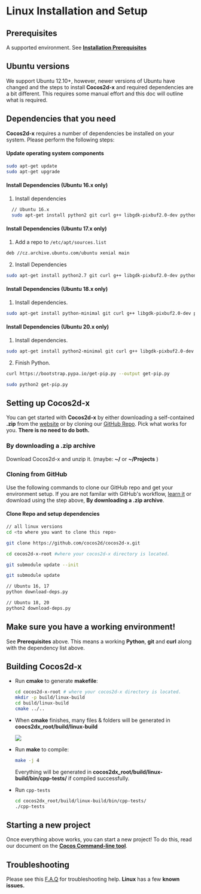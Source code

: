 # Linux Installation and Setup

## Prerequisites
A supported environment. See **[Installation Prerequisites](prerequisites.md)**

## Ubuntu versions
We support Ubuntu 12.10+, however, newer versions of Ubuntu have changed and the steps to install **Cocos2d-x** and required dependencies are a bit different. This requires some manual effort and this doc will outline what is required.

## Dependencies that you need
**Cocos2d-x** requires a number of dependencies be installed on your system. Please perform the following steps:

#### Update operating system components

  ```sh
  sudo apt-get update
  sudo apt-get upgrade
  ```

#### Install Dependencies __(Ubuntu 16.x only)__

1. Install dependencies
```sh
  // Ubuntu 16.x
  sudo apt-get install python2 git curl g++ libgdk-pixbuf2.0-dev python-pip cmake libx11-dev libxmu-dev libglu1-mesa-dev libgl2ps-dev libxi-dev libzip-dev libpng-dev libcurl4-gnutls-dev libfontconfig1-dev libsqlite3-dev libglew-dev libssl-dev libgtk-3-dev libglfw3 libglfw3-dev xorg-dev
```

#### Install Dependencies __(Ubuntu 17.x only)__

1. Add a repo to `/etc/apt/sources.list`

  ```sh
  deb //cz.archive.ubuntu.com/ubuntu xenial main
  ```
2. Install Dependencies

  ```sh
  sudo apt-get install python2.7 git curl g++ libgdk-pixbuf2.0-dev python-pip cmake libx11-dev libxmu-dev libglu1-mesa-dev libgl2ps-dev libxi-dev libzip-dev libpng-dev libcurl4-gnutls-dev libfontconfig1-dev libsqlite3-dev libglew-dev libssl-dev libgtk-3-dev libglfw3 libglfw3-dev xorg-dev
  ```

#### Install Dependencies __(Ubuntu 18.x only)__

1. Install dependencies.

  ```sh
  sudo apt-get install python-minimal git curl g++ libgdk-pixbuf2.0-dev python-pip cmake libx11-dev libxmu-dev libglu1-mesa-dev libgl2ps-dev libxi-dev libzip-dev libpng-dev libcurl4-gnutls-dev libfontconfig1-dev libsqlite3-dev libglew-dev libssl-dev libgtk-3-dev libglfw3 libglfw3-dev xorg-dev
  ```
#### Install Dependencies __(Ubuntu 20.x only)__

1. Install dependencies.

  ```sh
  sudo apt-get install python2-minimal git curl g++ libgdk-pixbuf2.0-dev cmake libx11-dev libxmu-dev libglu1-mesa-dev libgl2ps-dev libxi-dev libzip-dev libpng-dev libcurl4-gnutls-dev libfontconfig1-dev libsqlite3-dev libglew-dev libssl-dev libgtk-3-dev libglfw3 libglfw3-dev xorg-dev
  ```
2. Finish Python.
  ```sh
  curl https://bootstrap.pypa.io/get-pip.py --output get-pip.py

  sudo python2 get-pip.py 
  ```  

## Setting up Cocos2d-x
You can get started with __Cocos2d-x__ by either downloading a self-contained __.zip__ from the [website](https://cocos2d-x.org/download) or by cloning our
[GitHub Repo](https://github.com/cocos2d/cocos2d-x). Pick what works for you. __There is no need to do both.__

### By downloading a .zip archive
Download Cocos2d-x and unzip it. (maybe: __~/__ or __~/Projects__ )

### Cloning from GitHub
Use the following commands to clone our GitHub repo and get your environment setup. If you are not familar with GitHub's workflow, [learn it](https://guides.github.com/activities/hello-world/) or download using the step above, __By downloading a .zip archive__.

#### Clone Repo and setup dependencies

```sh
// all linux versions
cd <to where you want to clone this repo>

git clone https://github.com/cocos2d/cocos2d-x.git

cd cocos2d-x-root #where your cocos2d-x directory is located.

git submodule update --init

git submodule update

// Ubuntu 16, 17
python download-deps.py

// Ubuntu 18, 20
python2 download-deps.py
```

## Make sure you have a working environment!
See __Prerequisites__ above. This means a working __Python__, __git__ and __curl__ along with the dependency list above.
  
## Building Cocos2d-x
* Run __cmake__ to generate __makefile__:

  ```sh
  cd cocos2d-x-root # where your cocos2d-x directory is located.
  mkdir -p build/linux-build
  cd build/linux-build
  cmake ../..
  ```

* When __cmake__ finishes, many files & folders will be generated in __coocs2dx_root/build/linux-build__

    ![](Linux-img/1.png "")

* Run __make__ to compile:

  ```sh
  make -j 4
  ```

  Everything will be generated in __cocos2dx_root/build/linux-build/bin/cpp-tests/__
  if compiled successfully.

* Run `cpp-tests`

  ```sh
  cd cocos2dx_root/build/linux-build/bin/cpp-tests/
  ./cpp-tests
  ```

## Starting a new project
Once everything above works, you can start a new project! To do this, read our document on the **[Cocos Command-line tool](../editors_and_tools/cocosCLTool.md)**.


## Troubleshooting
Please see this [F.A.Q](../faq/linux.md) for troubleshooting help. __Linux__ has a few __known issues.__
